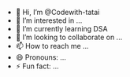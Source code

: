 - 👋 Hi, I’m @Codewith-tatai
- 👀 I’m interested in ...
- 🌱 I’m currently learning DSA
- 💞️ I’m looking to collaborate on ...
- 📫 How to reach me ...
- 😄 Pronouns: ...
- ⚡ Fun fact: ...

<!---
Codewith-tatai/Codewith-tatai is a ✨ special ✨ repository because its `README.md` (this file) appears on your GitHub profile.
You can click the Preview link to take a look at your changes.
--->
